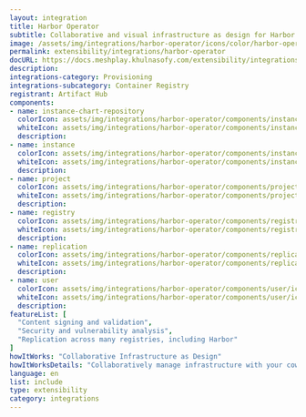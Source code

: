 ```yaml
---
layout: integration
title: Harbor Operator
subtitle: Collaborative and visual infrastructure as design for Harbor Operator
image: /assets/img/integrations/harbor-operator/icons/color/harbor-operator-color.svg
permalink: extensibility/integrations/harbor-operator
docURL: https://docs.meshplay.khulnasofy.com/extensibility/integrations/harbor-operator
description: 
integrations-category: Provisioning
integrations-subcategory: Container Registry
registrant: Artifact Hub
components: 
- name: instance-chart-repository
  colorIcon: assets/img/integrations/harbor-operator/components/instance-chart-repository/icons/color/instance-chart-repository-color.svg
  whiteIcon: assets/img/integrations/harbor-operator/components/instance-chart-repository/icons/white/instance-chart-repository-white.svg
  description: 
- name: instance
  colorIcon: assets/img/integrations/harbor-operator/components/instance/icons/color/instance-color.svg
  whiteIcon: assets/img/integrations/harbor-operator/components/instance/icons/white/instance-white.svg
  description: 
- name: project
  colorIcon: assets/img/integrations/harbor-operator/components/project/icons/color/project-color.svg
  whiteIcon: assets/img/integrations/harbor-operator/components/project/icons/white/project-white.svg
  description: 
- name: registry
  colorIcon: assets/img/integrations/harbor-operator/components/registry/icons/color/registry-color.svg
  whiteIcon: assets/img/integrations/harbor-operator/components/registry/icons/white/registry-white.svg
  description: 
- name: replication
  colorIcon: assets/img/integrations/harbor-operator/components/replication/icons/color/replication-color.svg
  whiteIcon: assets/img/integrations/harbor-operator/components/replication/icons/white/replication-white.svg
  description: 
- name: user
  colorIcon: assets/img/integrations/harbor-operator/components/user/icons/color/user-color.svg
  whiteIcon: assets/img/integrations/harbor-operator/components/user/icons/white/user-white.svg
  description: 
featureList: [
  "Content signing and validation",
  "Security and vulnerability analysis",
  "Replication across many registries, including Harbor"
]
howItWorks: "Collaborative Infrastructure as Design"
howItWorksDetails: "Collaboratively manage infrastructure with your coworkers synchronously sharing the same designs."
language: en
list: include
type: extensibility
category: integrations
---
```

